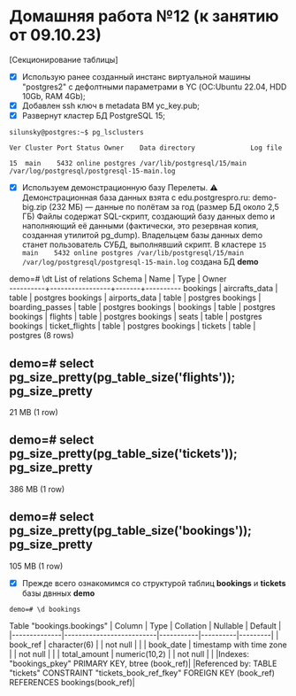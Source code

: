 # Домашняя работа №12 (к занятию от 09.10.23)
[Секционирование таблицы]

- [x] Использую ранее созданный инстанс виртуальной машины "postgres2" с дефолтными параметрами в YC (ОС:Ubuntu 22.04, HDD 10Gb, RAM 4Gb);
- [x] Добавлен ssh ключ в metadata ВМ yc_key.pub;
- [x] Развернут кластер БД PostgreSQL 15;

`silunsky@postgres:~$ pg_lsclusters`

`Ver Cluster Port Status Owner    Data directory              Log file`

`15  main    5432 online postgres /var/lib/postgresql/15/main /var/log/postgresql/postgresql-15-main.log`

- [x] Используем демонстрационную базу Перелеты.
⚠️ Демонстрационная база данных взята с edu.postgrespro.ru: demo-big.zip (232 МБ) — данные по полётам за год (размер БД около 2,5 ГБ)
Файлы содержат SQL-скрипт, создающий базу данных demo и наполняющий её данными (фактически, это резервная копия, созданная утилитой pg_dump). Владельцем базы данных demo станет пользователь СУБД, выполнявший скрипт. 
В кластере `15  main    5432 online postgres /var/lib/postgresql/15/main /var/log/postgresql/postgresql-15-main.log`
создана БД **demo**

demo=# \dt
               List of relations
  Schema  |      Name       | Type  |  Owner   
----------+-----------------+-------+----------
 bookings | aircrafts_data  | table | postgres
 bookings | airports_data   | table | postgres
 bookings | boarding_passes | table | postgres
 bookings | bookings        | table | postgres
 bookings | flights         | table | postgres
 bookings | seats           | table | postgres
 bookings | ticket_flights  | table | postgres
 bookings | tickets         | table | postgres
(8 rows)

demo=# select pg_size_pretty(pg_table_size('flights'));
 pg_size_pretty 
----------------
 21 MB
(1 row)

demo=# select pg_size_pretty(pg_table_size('tickets'));
 pg_size_pretty 
----------------
 386 MB
(1 row)

demo=# select pg_size_pretty(pg_table_size('bookings'));
 pg_size_pretty 
----------------
 105 MB
(1 row)

- [x] Прежде всего ознакомимся со структурой таблиц **bookings** и **tickets** базы двнных **demo**

`demo=# \d bookings`

Table "bookings.bookings"
|    Column    |           Type           | Collation | Nullable | Default |
|--------------|--------------------------|-----------|----------|---------|
| book_ref     | character(6)             |           | not null |         |
| book_date    | timestamp with time zone |           | not null |         |
| total_amount | numeric(10,2)            |           | not null |         |
|Indexes:     "bookings_pkey" PRIMARY KEY, btree (book_ref)|
|Referenced by:     TABLE "tickets" CONSTRAINT "tickets_book_ref_fkey" FOREIGN KEY (book_ref) REFERENCES bookings(book_ref)|


